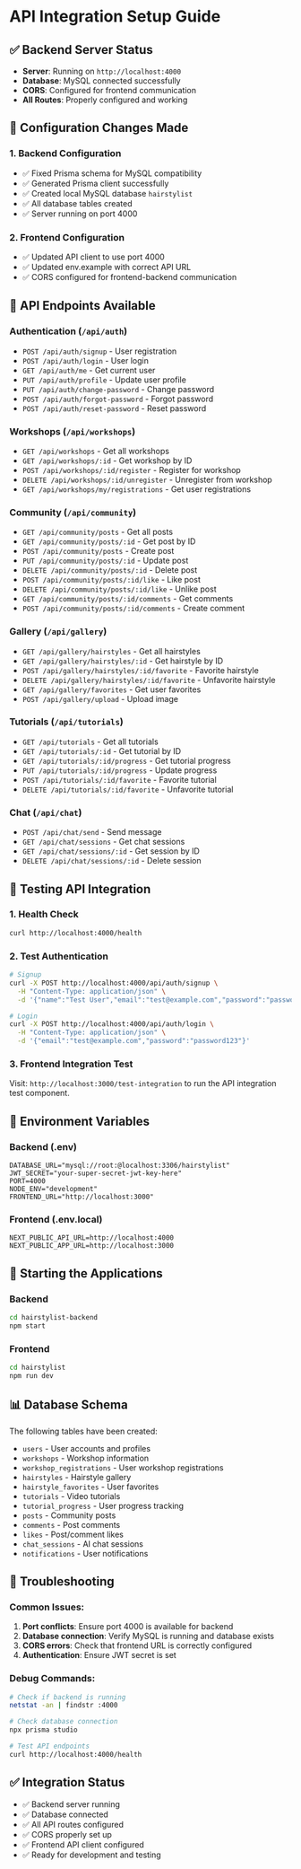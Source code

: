 # API Integration Setup Guide

## ✅ Backend Server Status
- **Server**: Running on `http://localhost:4000`
- **Database**: MySQL connected successfully
- **CORS**: Configured for frontend communication
- **All Routes**: Properly configured and working

## 🔧 Configuration Changes Made

### 1. Backend Configuration
- ✅ Fixed Prisma schema for MySQL compatibility
- ✅ Generated Prisma client successfully
- ✅ Created local MySQL database `hairstylist`
- ✅ All database tables created
- ✅ Server running on port 4000

### 2. Frontend Configuration
- ✅ Updated API client to use port 4000
- ✅ Updated env.example with correct API URL
- ✅ CORS configured for frontend-backend communication

## 📡 API Endpoints Available

### Authentication (`/api/auth`)
- `POST /api/auth/signup` - User registration
- `POST /api/auth/login` - User login
- `GET /api/auth/me` - Get current user
- `PUT /api/auth/profile` - Update user profile
- `PUT /api/auth/change-password` - Change password
- `POST /api/auth/forgot-password` - Forgot password
- `POST /api/auth/reset-password` - Reset password

### Workshops (`/api/workshops`)
- `GET /api/workshops` - Get all workshops
- `GET /api/workshops/:id` - Get workshop by ID
- `POST /api/workshops/:id/register` - Register for workshop
- `DELETE /api/workshops/:id/unregister` - Unregister from workshop
- `GET /api/workshops/my/registrations` - Get user registrations

### Community (`/api/community`)
- `GET /api/community/posts` - Get all posts
- `GET /api/community/posts/:id` - Get post by ID
- `POST /api/community/posts` - Create post
- `PUT /api/community/posts/:id` - Update post
- `DELETE /api/community/posts/:id` - Delete post
- `POST /api/community/posts/:id/like` - Like post
- `DELETE /api/community/posts/:id/like` - Unlike post
- `GET /api/community/posts/:id/comments` - Get comments
- `POST /api/community/posts/:id/comments` - Create comment

### Gallery (`/api/gallery`)
- `GET /api/gallery/hairstyles` - Get all hairstyles
- `GET /api/gallery/hairstyles/:id` - Get hairstyle by ID
- `POST /api/gallery/hairstyles/:id/favorite` - Favorite hairstyle
- `DELETE /api/gallery/hairstyles/:id/favorite` - Unfavorite hairstyle
- `GET /api/gallery/favorites` - Get user favorites
- `POST /api/gallery/upload` - Upload image

### Tutorials (`/api/tutorials`)
- `GET /api/tutorials` - Get all tutorials
- `GET /api/tutorials/:id` - Get tutorial by ID
- `GET /api/tutorials/:id/progress` - Get tutorial progress
- `PUT /api/tutorials/:id/progress` - Update progress
- `POST /api/tutorials/:id/favorite` - Favorite tutorial
- `DELETE /api/tutorials/:id/favorite` - Unfavorite tutorial

### Chat (`/api/chat`)
- `POST /api/chat/send` - Send message
- `GET /api/chat/sessions` - Get chat sessions
- `GET /api/chat/sessions/:id` - Get session by ID
- `DELETE /api/chat/sessions/:id` - Delete session

## 🧪 Testing API Integration

### 1. Health Check
```bash
curl http://localhost:4000/health
```

### 2. Test Authentication
```bash
# Signup
curl -X POST http://localhost:4000/api/auth/signup \
  -H "Content-Type: application/json" \
  -d '{"name":"Test User","email":"test@example.com","password":"password123","confirmPassword":"password123"}'

# Login
curl -X POST http://localhost:4000/api/auth/login \
  -H "Content-Type: application/json" \
  -d '{"email":"test@example.com","password":"password123"}'
```

### 3. Frontend Integration Test
Visit: `http://localhost:3000/test-integration` to run the API integration test component.

## 🔑 Environment Variables

### Backend (.env)
```env
DATABASE_URL="mysql://root:@localhost:3306/hairstylist"
JWT_SECRET="your-super-secret-jwt-key-here"
PORT=4000
NODE_ENV="development"
FRONTEND_URL="http://localhost:3000"
```

### Frontend (.env.local)
```env
NEXT_PUBLIC_API_URL=http://localhost:4000
NEXT_PUBLIC_APP_URL=http://localhost:3000
```

## 🚀 Starting the Applications

### Backend
```bash
cd hairstylist-backend
npm start
```

### Frontend
```bash
cd hairstylist
npm run dev
```

## 📊 Database Schema

The following tables have been created:
- `users` - User accounts and profiles
- `workshops` - Workshop information
- `workshop_registrations` - User workshop registrations
- `hairstyles` - Hairstyle gallery
- `hairstyle_favorites` - User favorites
- `tutorials` - Video tutorials
- `tutorial_progress` - User progress tracking
- `posts` - Community posts
- `comments` - Post comments
- `likes` - Post/comment likes
- `chat_sessions` - AI chat sessions
- `notifications` - User notifications

## 🔧 Troubleshooting

### Common Issues:
1. **Port conflicts**: Ensure port 4000 is available for backend
2. **Database connection**: Verify MySQL is running and database exists
3. **CORS errors**: Check that frontend URL is correctly configured
4. **Authentication**: Ensure JWT secret is set

### Debug Commands:
```bash
# Check if backend is running
netstat -an | findstr :4000

# Check database connection
npx prisma studio

# Test API endpoints
curl http://localhost:4000/health
```

## ✅ Integration Status
- ✅ Backend server running
- ✅ Database connected
- ✅ All API routes configured
- ✅ CORS properly set up
- ✅ Frontend API client configured
- ✅ Ready for development and testing

